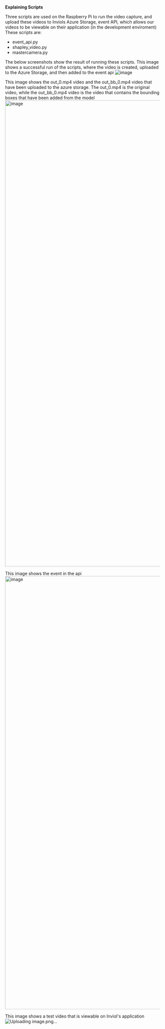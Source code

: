 **Explaining Scripts**

Three scripts are used on the Raspberry Pi to run the video capture, and upload these videos to Inviols Azure Storage, event API, which allows our videos 
to be viewable on their application (in the development enviroment)
These scripts are:
- event_api.py
- shapley_video.py
- mastercamera.py

The below screenshots show the result of running these scripts.
This image shows a successful run of the scripts, where the video is created, uploaded to the Azure Storage, and then added to the event api
![image](https://user-images.githubusercontent.com/80650732/198967782-40bb7fa2-23e8-4f54-a2fd-c08c84b85fbc.png)

This image shows the out_0.mp4 video and the out_bb_0.mp4 video that have been uploaded to the azure storage. The out_0.mp4 is the original video, while
the out_bb_0.mp4 video is the video that contains the bounding boxes that have been added from the model
<img width="1512" alt="image" src="https://user-images.githubusercontent.com/80650732/198968005-bf6c3da7-c88e-406c-88e3-2afa90b37014.png">

This image shows the event in the api
<img width="1405" alt="image" src="https://user-images.githubusercontent.com/80650732/198968501-032b7799-3ed9-47bc-95a2-dcec00557b45.png">

This image shows a test video that is viewable on Inviol's application
![Uploading image.png…]()

